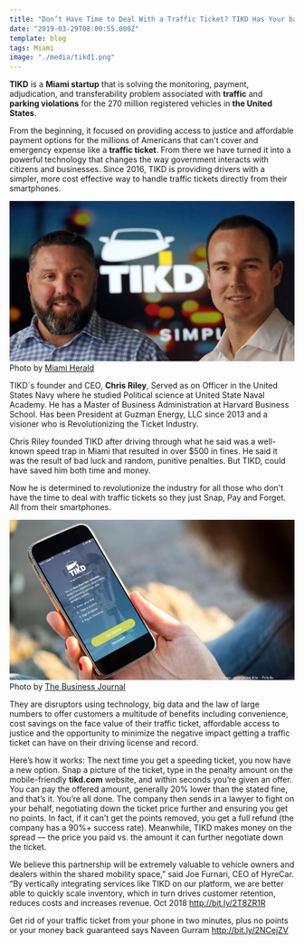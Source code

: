 ```yaml
---
title: "Don’t Have Time to Deal With a Traffic Ticket? TIKD Has Your back"
date: "2019-03-29T08:00:55.000Z"
template: blog
tags: Miami
image: "./media/tikd1.png"
---
```


**TIKD** is a **Miami startup** that is solving the monitoring, payment, adjudication, and transferability problem associated with **traffic** and
**parking violations** for the 270 million registered vehicles in **the United States**.

From the beginning, it focused on providing access to justice and affordable payment options for the millions of Americans that can't
cover and emergency expense like a **traffic ticket**. From there we have turned it into a powerful technology that changes the way government
interacts with citizens and businesses. Since 2016, TIKD is providing drivers with a simpler, more cost effective way to handle traffic
tickets directly from their smartphones.

![TIKD](./media/tikd2.png)
<credits>Photo by [Miami Herald](https://www.miamiherald.com/)</credits>

TIKD´s founder and CEO, **Chris Riley**, Served as on Officer in the United States Navy where he studied Political science at United State
Naval Academy. He has a Master of Business Administration at Harvard Business School. Has been President at Guzman Energy, LLC since 2013
and a visioner who is Revolutionizing the Ticket Industry.

Chris Riley founded TIKD after driving through what he said was a well-known speed trap in Miami that resulted in over $500 in fines. He
said it was the result of bad luck and random, punitive penalties. But TIKD, could have saved him both time and money.

Now he is determined to revolutionize the industry for all those who don't have the time to deal with traffic tickets so they just Snap,
Pay and Forget. All from their smartphones.

![TIKD](./media/tikd3.png)
<credits>Photo by [The Business Journal](https://thebusinessjournal.com/)</credits>

They are disruptors using technology, big data and the law of large numbers to offer customers a multitude of benefits including
convenience, cost savings on the face value of their traffic ticket, affordable access to justice and the opportunity to minimize the
negative impact getting a traffic ticket can have on their driving license and record.

<title-2>Here’s how it works:</title-2>
The next time you get a speeding ticket, you now have a new option. Snap a picture of the ticket, type in the penalty
amount on the mobile-friendly **tikd.com** website, and within seconds you’re given an offer. You can pay the offered amount, generally 20%
lower than the stated fine, and that’s it. You’re all done. The company then sends in a lawyer to fight on your behalf, negotiating down
the ticket price further and ensuring you get no points. In fact, if it can’t get the points removed, you get a full refund (the company
has a 90%+ success rate). Meanwhile, TIKD makes money on the spread — the price you paid vs. the amount it can further negotiate down
the ticket.

<youtube-video id="https://www.youtube.com/watch?v=ztSDFEAOzxQ"></youtube-video>

<block-quote>We believe this partnership will be extremely valuable to vehicle owners and dealers within the shared mobility space,”
said Joe Furnari, CEO of HyreCar. “By vertically integrating services like TIKD on our platform, we are better able to quickly scale
inventory, which in turn drives customer retention, reduces costs and increases revenue.</block-quote> Oct 2018 http://bit.ly/2T8ZR1R

<block-quote>Get rid of your traffic ticket from your phone in two minutes, plus no points or your money back guaranteed</block-quote>
says Naveen Gurram  http://bit.ly/2NCejZV
